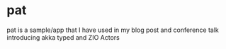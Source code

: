 # pat
pat is a sample/app that I have used in my blog post and conference talk introducing akka typed and ZIO Actors
